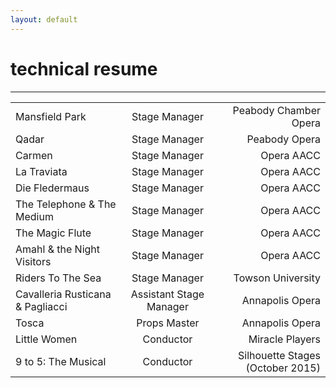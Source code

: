 ```yaml
---
layout: default
---
```

# technical resume
---

||||
|:---|:---:|---:|
|Mansfield Park|Stage Manager|Peabody Chamber Opera|
|Qadar|Stage Manager|Peabody Opera|
|Carmen|Stage Manager|Opera AACC|
|La Traviata|Stage Manager|Opera AACC|
|Die Fledermaus|Stage Manager|Opera AACC|
|The Telephone & The Medium|Stage Manager|Opera AACC|
|The Magic Flute|Stage Manager|Opera AACC|
|Amahl & the Night Visitors|Stage Manager|Opera AACC|
|Riders To The Sea|Stage Manager|Towson University|
|Cavalleria Rusticana & Pagliacci|Assistant Stage Manager|Annapolis Opera|
|Tosca|Props Master|Annapolis Opera|
|Little Women|Conductor|Miracle Players|
|9 to 5: The Musical|Conductor|Silhouette Stages (October 2015)|
